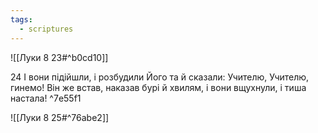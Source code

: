 ```yaml
---
tags:
  - scriptures
---
```


![[Луки 8 23#^b0cd10]]

24 І вони підійшли, і розбудили Його та й сказали: Учителю, Учителю, гинемо! Він же встав, наказав бурі й хвилям, і вони вщухнули, і тиша настала! ^7e55f1

![[Луки 8 25#^76abe2]]